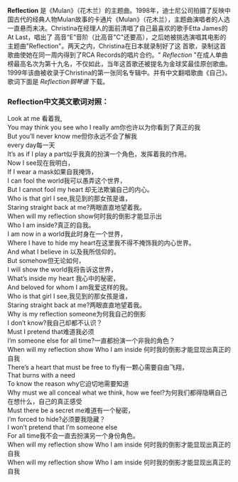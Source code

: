 

**Reflection**
是《Mulan》（花木兰）的主题曲。1998年，迪士尼公司拍摄了反映中国古代的经典人物Mulan故事的卡通片《Mulan》（花木兰），主题曲演唱者的人选一直悬而未决。Christina在经理人的面前清唱了自己最喜欢的歌手Etta
James的At Last，唱出了
高音“E”音阶（比高音"C"还要高），之后她被挑选演唱其电影的主题曲"Reflection"。两天之内，Christina在日本就录制好了这
首歌，录制这首歌曲使她在同一周内得到了RCA Records的唱片合约。" _Reflection_
"在成人单曲榜最高名次为第十九名，不仅如此，当年这首歌还被提名为金球奖最佳原创歌曲。1999年该曲被收录于Christina的第一张同名专辑中。并有中文翻唱歌曲《自己》。歌词下面是
_Reflection钢琴谱_ 下载。

### Reflection中文英文歌词对照：

Look at me 看着我,  
You may think you see who I really am你也许以为你看到了真正的我  
But you’ll never know me但你永远不会了解我  
every day每一天  
It’s as if I play a part似乎我真的扮演一个角色，发挥着我的作用。  
Now I see现在我明白，  
If I wear a mask如果自我掩饰，  
I can fool the world我可以愚弄这个世界，  
But I cannot fool my heart 却无法欺骗自己的内心。  
Who is that girl I see,我见到的那女孩是谁，  
Staring straight back at me?两眼直直地望着我。  
When will my reflection show何时我的倒影才能显示出  
Who I am inside?真正的自我。  
I am now in a world我此时身在一个世界，  
Where I have to hide my heart在这里我不得不掩饰我的内心世界。  
And what I believe in 以及我所信仰的。  
But somehow但无论如何，  
I will show the world我将告诉这世界，  
What’s inside my heart 我心中的秘密，  
And beloved for whom I am我爱这样的我。  
Who is that girl I see,我见到的那女孩是谁，  
Staring straight back at me?两眼直直地望着我。  
Why is my reflection someone为何我自己的倒影  
I don’t know?我自己却都不认识？  
Must I pretend that难道我必须  
I’m someone else for all time?一直都扮演一个非我的角色？  
When will my reflection show Who I am inside 何时我的倒影才能显现出真正的自我  
There’s a heart that must be free to fly有一颗心需要自由飞翔，  
That burns with a need  
To know the reason why它迫切地需要知道  
Why must we all conceal what we think, how we feel?为何我们都得隐瞒自己在想什么，自己的真正感受  
Must there be a secret me难道有一个秘密，  
I’m forced to hide?必须要我隐藏？  
I won’t pretend that I’m someone else  
For all time我不会一直去扮演另一个身份角色。  
When will my reflection show Who I am inside 何时我的倒影才能显现出真正的自我  
When will my reflection show Who I am inside 何时我的倒影才能显现出真正的自我

